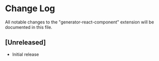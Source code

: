 # Change Log
All notable changes to the "generator-react-component" extension will be documented in this file.

## [Unreleased]
- Initial release